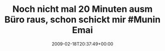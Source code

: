 ---
retweeted: false
source: <a href="http://twitter.com" rel="nofollow">Twitter Web Client</a>
entities:
  hashtags:
  - text: Munin
    indices:
    - '60'
    - '66'
  symbols: []
  user_mentions: []
  urls: []
display_text_range:
- '0'
- '139'
favorite_count: '0'
id_str: '1224205679'
truncated: false
retweet_count: '0'
id: '1224205679'
created_at: Wed Feb 18 20:37:49 +0000 2009
favorited: false
full_text: 'Noch nicht mal 20 Minuten ausm Büro raus, schon schickt mir #Munin Emails
  hinterher.  Anhängliche Unixtools sind schlimmer als Haustiere...'
lang: de
tags:
- Munin
- pesos/twitter
date: '2009-02-18T20:37:49+00:00'
src: https://twitter.com/bascht/status/1224205679
original_url: https://twitter.com/bascht/status/1224205679
type: twitter_tweet
text: 'Noch nicht mal 20 Minuten ausm Büro raus, schon schickt mir #Munin Emails hinterher.  Anhängliche
  Unixtools sind schlimmer als Haustiere...'
title: 'Noch nicht mal 20 Minuten ausm Büro raus, schon schickt mir #Munin Emai'

---